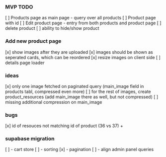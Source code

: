 ### MVP TODO
[ ] Products page as main page - query over all products
[ ] Product page with id
[ ] Edit product page - entry from both products and product page
[ ] delete product
[ ] ability to hide/show product


### Add new product page
[x] show images after they are uploaded
[x] images should be shown as seperated cards, which can be reordered
[x] resize images on client side
[ ] details page loader


### ideas
[x] only one image fetched on paginated query (main_image field in products tabl, compressed even more) 
[ ] for the rest of images, create product_resources (add main_image there as well, but not compressed) 
[ ]  missing additional compression on main_image


### bugs
[x] id of resouces not matching id of product (36 vs 37) +


### supabase migration
[ ] - cart store
[ ] - sorting
[x] - pagination
[ ] - align admin panel queries 
